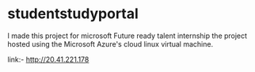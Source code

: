 # studentstudyportal

I made this project for microsoft Future ready talent internship 
the project hosted using the Microsoft Azure's cloud linux virtual machine.

link:- http://20.41.221.178
